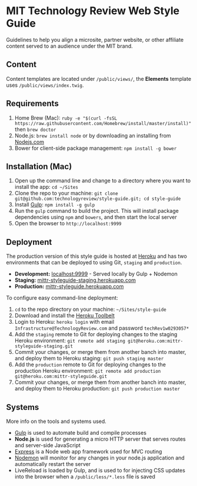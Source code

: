 # MIT Technology Review Web Style Guide
Guidelines to help you align a microsite, partner website, or other affiliate content served to an audience under the MIT brand.

## Content
Content templates are located under `/public/views/`, the **Elements** template uses `/public/views/index.twig`.

## Requirements
1. Home Brew (Mac): `ruby -e "$(curl -fsSL https://raw.githubusercontent.com/Homebrew/install/master/install)"` then `brew doctor`
1. Node.js: `brew install node` or by downloading an installing from [Nodejs.com](http://www.nodejs.com)
1. Bower for client-side package management: `npm install -g bower`

## Installation (Mac)
1. Open up the command line and change to a directory where you want to install the app: `cd ~/Sites`
1. Clone the repo to your machine: `git clone git@github.com:technologyreview/style-guide.git; cd style-guide`
1. Install [Gulp](http://gulpjs.com/): `npm install -g gulp`
1. Run the `gulp` command to build the project. This will install package dependencies using `npm` and `bowers`, and then start the local server
1. Open the browser to `http://localhost:9999`

## Deployment
The production version of this style guide is hosted at [Heroku]() and has two environments that can be deployed to using Git, `staging` and `production`.

* **Development:** [localhost:9999](http://localhost:9999) - Served locally by Gulp + Nodemon
* **Staging:** [mittr-styleguide-staging.herokuapp.com](https://mittr-styleguide-staging.herokuapp.com/)
* **Production:** [mittr-styleguide.herokuapp.com](https://mittr-styleguide.herokuapp.com/)

To configure easy command-line deployment:

1. `cd` to the repo directory on your machine: `~/Sites/style-guide`
1. Download and install the [Heroku Toolbelt](https://toolbelt.heroku.com/)
1. Login to Heroku: `heroku login` with email `Infrastructure@TechnologyReview.com` and password `techRev1w0293057*`
1. Add the `staging` remote to Git for deploying changes to the staging Heroku environment: `git remote add staging git@heroku.com:mittr-styleguide-staging.git`
1. Commit your changes, or merge them from another banch into master, and deploy them to Heroku staging: `git push staging master`
1. Add the `production` remote to Git for deploying changes to the production Heroku environment: `git remote add production git@heroku.com:mittr-styleguide.git`
1. Commit your changes, or merge them from another banch into master, and deploy them to Heroku production: `git push production master`

## Systems
More info on the tools and systems used.

* [Gulp](http://gulpjs.com/) is used to automate build and compile processes
* **Node.js** is used for generating a micro HTTP server that serves routes and server-side JavaScript
* [Express](http://expressjs.com/) is a Node web app framework used for MVC routing
* [Nodemon](http://nodemon.io/) will monitor for any changes in your node.js application and automatically restart the server
* LiveReload is loaded by Gulp, and is used to for injecting CSS updates into the browser when a `/public/less/*.less` file is saved
